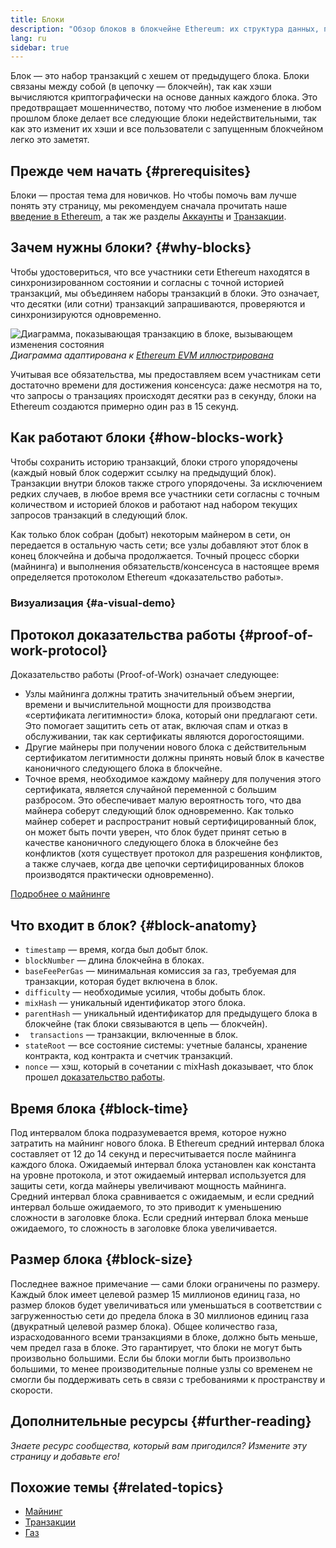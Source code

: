 ```yaml
---
title: Блоки
description: "Обзор блоков в блокчейне Ethereum: их структура данных, почему они необходимы и как сделаны."
lang: ru
sidebar: true
---
```


Блок — это набор транзакций с хешем от предыдущего блока. Блоки связаны между собой (в цепочку — блокчейн), так как хэши вычисляются криптографически на основе данных каждого блока. Это предотвращает мошенничество, потому что любое изменение в любом прошлом блоке делает все следующие блоки недействительными, так как это изменит их хэши и все пользователи с запущенным блокчейном легко это заметят.

## Прежде чем начать {#prerequisites}

Блоки — простая тема для новичков. Но чтобы помочь вам лучше понять эту страницу, мы рекомендуем сначала прочитать наше [введение в Ethereum](/developers/docs/intro-to-ethereum/), а так же разделы [Аккаунты](/developers/docs/accounts/) и [Транзакции](/developers/docs/transactions/).

## Зачем нужны блоки? {#why-blocks}

Чтобы удостовериться, что все участники сети Ethereum находятся в синхронизированном состоянии и согласны с точной историей транзакций, мы объединяем наборы транзакций в блоки. Это означает, что десятки (или сотни) транзакций запрашиваются, проверяются и синхронизируются одновременно.

![Диаграмма, показывающая транзакцию в блоке, вызывающем изменения состояния](./tx-block.png) _Диаграмма адаптирована к [Ethereum EVM иллюстрирована](https://takenobu-hs.github.io/downloads/ethereum_evm_illustrated.pdf)_

Учитывая все обязательства, мы предоставляем всем участникам сети достаточно времени для достижения консенсуса: даже несмотря на то, что запросы о транзациях происходят десятки раз в секунду, блоки на Ethereum создаются примерно один раз в 15 секунд.

## Как работают блоки {#how-blocks-work}

Чтобы сохранить историю транзакций, блоки строго упорядочены (каждый новый блок содержит ссылку на предыдущий блок). Транзакции внутри блоков также строго упорядочены. За исключением редких случаев, в любое время все участники сети согласны с точным количеством и историей блоков и работают над набором текущих запросов транзакций в следующий блок.

Как только блок собран (добыт) некоторым майнером в сети, он передается в остальную часть сети; все узлы добавляют этот блок в конец блокчейна и добыча продолжается. Точный процесс сборки (майнинга) и выполнения обязательств/консенсуса в настоящее время определяется протоколом Ethereum «доказательство работы».

### Визуализация {#a-visual-demo}

<YouTube id="_160oMzblY8" />

## Протокол доказательства работы {#proof-of-work-protocol}

Доказательство работы (Proof-of-Work) означает следующее:

- Узлы майнинга должны тратить значительный объем энергии, времени и вычислительной мощности для производства «сертификата легитимности» блока, который они предлагают сети. Это помогает защитить сеть от атак, включая спам и отказ в обслуживании, так как сертификаты являются дорогостоящими.
- Другие майнеры при получении нового блока с действительным сертификатом легитимности должны принять новый блок в качестве каноничного следующего блока в блокчейне.
- Точное время, необходимое каждому майнеру для получения этого сертификата, является случайной переменной с большим разбросом. Это обеспечивает малую вероятность того, что два майнера соберут следующий блок одновременно. Как только майнер соберет и распространит новый сертифицированный блок, он может быть почти уверен, что блок будет принят сетью в качестве каноничного следующего блока в блокчейне без конфликтов (хотя существует протокол для разрешения конфликтов, а также случаев, когда две цепочки сертифицированных блоков производятся практически одновременно).

[Подробнее о майнинге](/developers/docs/consensus-mechanisms/pow/mining/)

## Что входит в блок? {#block-anatomy}

- `timestamp` — время, когда был добыт блок.
- `blockNumber` — длина блокчейна в блоках.
- `baseFeePerGas` — минимальная комиссия за газ, требуемая для транзакции, которая будет включена в блок.
- `difficulty` — необходимые усилия, чтобы добыть блок.
- `mixHash` — уникальный идентификатор этого блока.
- `parentHash` — уникальный идентификатор для предыдущего блока в блокчейне (так блоки связываются в цепь — блокчейн).
- ` transactions` — транзакции, включенные в блок.
- `stateRoot` — все состояние системы: учетные балансы, хранение контракта, код контракта и счетчик транзакций.
- `nonce` — хэш, который в сочетании с mixHash доказывает, что блок прошел [доказательство работы](/developers/docs/consensus-mechanisms/pow/).

## Время блока {#block-time}

Под интервалом блока подразумевается время, которое нужно затратить на майнинг нового блока. В Ethereum средний интервал блока составляет от 12 до 14 секунд и пересчитывается после майнинга каждого блока. Ожидаемый интервал блока установлен как константа на уровне протокола, и этот ожидаемый интервал используется для защиты сети, когда майнеры увеличивают мощность майнинга. Средний интервал блока сравнивается с ожидаемым, и если средний интервал больше ожидаемого, то это приводит к уменьшению сложности в заголовке блока. Если средний интервал блока меньше ожидаемого, то сложность в заголовке блока увеличивается.

## Размер блока {#block-size}

Последнее важное примечание — сами блоки ограничены по размеру. Каждый блок имеет целевой размер 15 миллионов единиц газа, но размер блоков будет увеличиваться или уменьшаться в соответствии с загруженностью сети до предела блока в 30 миллионов единиц газа (двукратный целевой размер блока). Общее количество газа, израсходованного всеми транзакциями в блоке, должно быть меньше, чем предел газа в блоке. Это гарантирует, что блоки не могут быть произвольно большими. Если бы блоки могли быть произвольно большими, то менее производительные полные узлы со временем не смогли бы поддерживать сеть в связи с требованиями к пространству и скорости.

## Дополнительные ресурсы {#further-reading}

_Знаете ресурс сообщества, который вам пригодился? Измените эту страницу и добавьте его!_

## Похожие темы {#related-topics}

- [Майнинг](/developers/docs/consensus-mechanisms/pow/mining/)
- [Транзакции](/developers/docs/transactions/)
- [Газ](/developers/docs/gas/)
